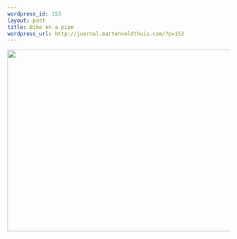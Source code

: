 ```yaml
--- 
wordpress_id: 153
layout: post
title: Bike on a pipe
wordpress_url: http://journal.martenveldthuis.com/?p=153
---
```

<img class="alignnone size-large wp-image-88" title="2009-05-14-bike" src="http://journal.martenveldthuis.com/wp-content/uploads/2010/05/2009-05-14-bike-620x411.jpg" alt="" width="620" height="411" />
